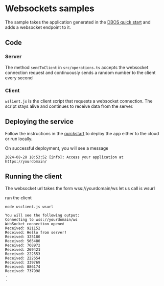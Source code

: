 # Websockets samples

The sample takes the application generated in the [DBOS quick start](https://docs.dbos.dev/getting-started/quickstart) and adds a websocket endpoint to it.

## Code

### Server

The method `sendToClient` in `src/operations.ts` accepts the websocket connection request and continuously
sends a random number to the client every second


### Client

`wslient.js` is the client script that requests a websocket connection. The script stays alive and continues
to receive data from the server.


## Deploying the service

Follow the instructions in the [quickstart](https://docs.dbos.dev/getting-started/quickstart) to deploy the app either to the cloud or run locally.

On successful deployment, you will see a message

```
2024-08-28 18:53:52 [info]: Access your application at https://yourdomain/ 
```

## Running the client


The websocket url takes the form wss://yourdomain/ws
let us call is wsurl

run the client

```
node wsclient.js wsurl   

You will see the following output:
Connecting to wss://yourdomain/ws
WebSocket connection opened
Received: 921152
Received: Hello from server!
Received: 325180
Received: 565480
Received: 768972
Received: 269421
Received: 222553
Received: 222654
Received: 339769
Received: 886174
Received: 737998
.
.

```

